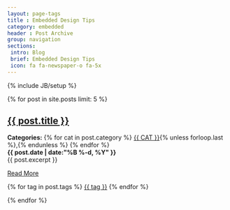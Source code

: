 ```yaml
---
layout: page-tags
title : Embedded Design Tips
category: embedded
header : Post Archive
group: navigation
sections:
 intro: Blog
 brief: Embedded Design Tips
 icon: fa fa-newspaper-o fa-5x
---
```

{% include JB/setup %}


{% for post in site.posts limit: 5 %}

<article class="post-card">
			<a href="{{ post.url }}" class="post-title"><h2>{{ post.title }}</h2> </a>
			<div class="post-categories">
				<strong>Categories:</strong>
					{% for cat in post.category %}
					<a href="https://jevelin.shufflehound.com/category/design/" style="font-size:14px;text-transform:uppercase;">{{ cat }}</a>{% unless forloop.last %},{% endunless %}
					{% endfor %}
			</div>
			<div class="post-date">
				<strong>{{ post.date | date:"%B %-d, %Y" }}</strong>
			</div>
			<div class="clearfix"></div>
			<div class="post-content">
				{{ post.excerpt }}
				<p><a class="btn btn-info" href="{{ post.url }}" title="Read More">Read More</a></p>
			</div>
			<div class="post-meta">
				<div class="sh-columns post-meta-comments">
					<span class="post-meta-categories"> <i class="fa fa-tag"></i>
						{% for tag in post.tags %}
						<a href="/">{{ tag }}</a>
						{% endfor %}
					</span>
				</div>
			</div>
</article>

{% endfor %}
